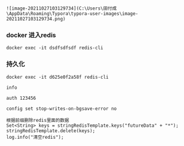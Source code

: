                                                                                                          ![image-20211027103129734](C:\Users\田付成\AppData\Roaming\Typora\typora-user-images\image-20211027103129734.png)

### docker 进入redis

```
docker exec -it dsdfsdfsdf redis-cli
```



### 持久化

```
docker exec -it d625e0f2a58f redis-cli

info

auth 123456

config set stop-writes-on-bgsave-error no
```



```
根据前缀删除redis里面的数据
Set<String> keys = stringRedisTemplate.keys("futureData" + "*");
stringRedisTemplate.delete(keys);
log.info("清空redis");
```



